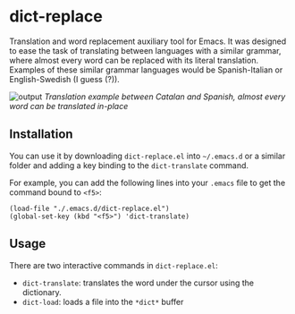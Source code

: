 # dict-replace
Translation and word replacement auxiliary tool for Emacs. It was designed to ease the task of translating between languages with a similar grammar, where almost every word can be replaced with its literal translation. Examples of these similar grammar languages would be Spanish-Italian or English-Swedish (I guess (?)).

![output](https://cloud.githubusercontent.com/assets/5337877/16708704/c135c06e-45fc-11e6-9f96-9b60e3d938c7.gif)
*Translation example between Catalan and Spanish, almost every word can be translated in-place* 

## Installation

You can use it by downloading `dict-replace.el` into `~/.emacs.d` or a similar folder and adding a key binding to the `dict-translate` command.

For example, you can add the following lines into your `.emacs` file to get the command bound to `<f5>`:
```
(load-file "./.emacs.d/dict-replace.el")
(global-set-key (kbd "<f5>") 'dict-translate)
```

## Usage

There are two interactive commands in `dict-replace.el`:

 * `dict-translate`: translates the word under the cursor using the dictionary.
 * `dict-load`: loads a file into the `*dict*` buffer
